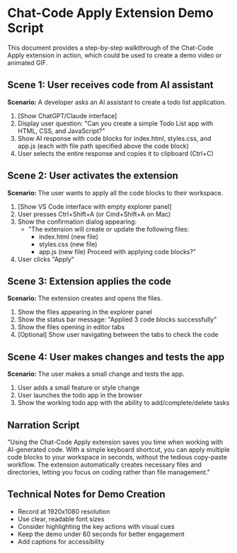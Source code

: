 # Chat-Code Apply Extension Demo Script

This document provides a step-by-step walkthrough of the Chat-Code Apply extension in action, which could be used to create a demo video or animated GIF.

## Scene 1: User receives code from AI assistant

**Scenario:** A developer asks an AI assistant to create a todo list application.

1. [Show ChatGPT/Claude interface]
2. Display user question: "Can you create a simple Todo List app with HTML, CSS, and JavaScript?"
3. Show AI response with code blocks for index.html, styles.css, and app.js (each with file path specified above the code block)
4. User selects the entire response and copies it to clipboard (Ctrl+C)

## Scene 2: User activates the extension

**Scenario:** The user wants to apply all the code blocks to their workspace.

1. [Show VS Code interface with empty explorer panel]
2. User presses Ctrl+Shift+A (or Cmd+Shift+A on Mac)
3. Show the confirmation dialog appearing:
   - "The extension will create or update the following files:
     - index.html (new file)
     - styles.css (new file)
     - app.js (new file)
     Proceed with applying code blocks?"
4. User clicks "Apply"

## Scene 3: Extension applies the code

**Scenario:** The extension creates and opens the files.

1. Show the files appearing in the explorer panel
2. Show the status bar message: "Applied 3 code blocks successfully"
3. Show the files opening in editor tabs
4. [Optional] Show user navigating between the tabs to check the code

## Scene 4: User makes changes and tests the app

**Scenario:** The user makes a small change and tests the app.

1. User adds a small feature or style change
2. User launches the todo app in the browser
3. Show the working todo app with the ability to add/complete/delete tasks

## Narration Script

"Using the Chat-Code Apply extension saves you time when working with AI-generated code. With a simple keyboard shortcut, you can apply multiple code blocks to your workspace in seconds, without the tedious copy-paste workflow. The extension automatically creates necessary files and directories, letting you focus on coding rather than file management."

## Technical Notes for Demo Creation

- Record at 1920x1080 resolution 
- Use clear, readable font sizes
- Consider highlighting the key actions with visual cues
- Keep the demo under 60 seconds for better engagement
- Add captions for accessibility